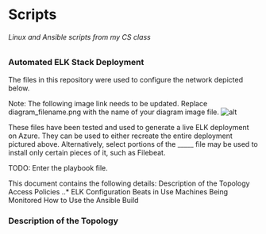 # Scripts
###### Linux and Ansible scripts from my CS class

### Automated ELK Stack Deployment

The files in this repository were used to configure the network depicted below.

Note: The following image link needs to be updated. Replace diagram_filename.png with the name of your diagram image file.
![alt](https://drive.google.com/file/d/1FVVrpSx9WLBdVPZfm1dTxjwEXRjvJvOp/view?usp=sharing)

These files have been tested and used to generate a live ELK deployment on Azure. They can be used to either recreate the entire deployment pictured above. Alternatively, select portions of the _____ file may be used to install only certain pieces of it, such as Filebeat.

TODO: Enter the playbook file.

This document contains the following details:
Description of the Topology
Access Policies
..* ELK Configuration
Beats in Use
Machines Being Monitored
How to Use the Ansible Build

### Description of the Topology
